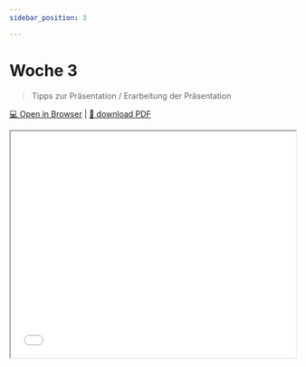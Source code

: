 ```yaml
---
sidebar_position: 3

---
```


# Woche 3

> Tipps zur Präsentation / Erarbeitung der Präsentation

[:computer: Open in Browser](pathname:///slides/woche-3) | [:floppy_disk: download PDF](pathname:///slides/woche-3.pdf) 

<iframe src="/bbzbl-modul-431/slides/woche-3" width="100%" height="400px"></iframe> 
